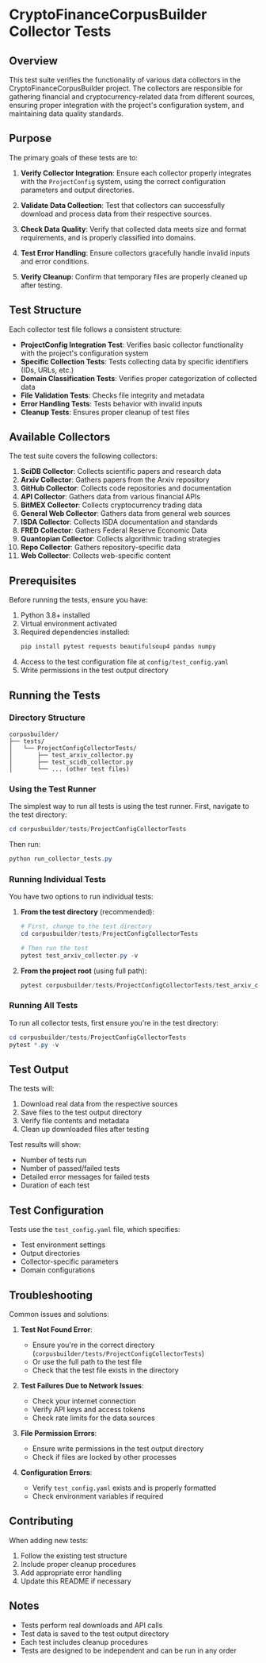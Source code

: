 # CryptoFinanceCorpusBuilder Collector Tests

## Overview

This test suite verifies the functionality of various data collectors in the CryptoFinanceCorpusBuilder project. The collectors are responsible for gathering financial and cryptocurrency-related data from different sources, ensuring proper integration with the project's configuration system, and maintaining data quality standards.

## Purpose

The primary goals of these tests are to:

1. **Verify Collector Integration**: Ensure each collector properly integrates with the `ProjectConfig` system, using the correct configuration parameters and output directories.

2. **Validate Data Collection**: Test that collectors can successfully download and process data from their respective sources.

3. **Check Data Quality**: Verify that collected data meets size and format requirements, and is properly classified into domains.

4. **Test Error Handling**: Ensure collectors gracefully handle invalid inputs and error conditions.

5. **Verify Cleanup**: Confirm that temporary files are properly cleaned up after testing.

## Test Structure

Each collector test file follows a consistent structure:

- **ProjectConfig Integration Test**: Verifies basic collector functionality with the project's configuration system
- **Specific Collection Tests**: Tests collecting data by specific identifiers (IDs, URLs, etc.)
- **Domain Classification Tests**: Verifies proper categorization of collected data
- **File Validation Tests**: Checks file integrity and metadata
- **Error Handling Tests**: Tests behavior with invalid inputs
- **Cleanup Tests**: Ensures proper cleanup of test files

## Available Collectors

The test suite covers the following collectors:

1. **SciDB Collector**: Collects scientific papers and research data
2. **Arxiv Collector**: Gathers papers from the Arxiv repository
3. **GitHub Collector**: Collects code repositories and documentation
4. **API Collector**: Gathers data from various financial APIs
5. **BitMEX Collector**: Collects cryptocurrency trading data
6. **General Web Collector**: Gathers data from general web sources
7. **ISDA Collector**: Collects ISDA documentation and standards
8. **FRED Collector**: Gathers Federal Reserve Economic Data
9. **Quantopian Collector**: Collects algorithmic trading strategies
10. **Repo Collector**: Gathers repository-specific data
11. **Web Collector**: Collects web-specific content

## Prerequisites

Before running the tests, ensure you have:

1. Python 3.8+ installed
2. Virtual environment activated
3. Required dependencies installed:
   ```bash
   pip install pytest requests beautifulsoup4 pandas numpy
   ```
4. Access to the test configuration file at `config/test_config.yaml`
5. Write permissions in the test output directory

## Running the Tests

### Directory Structure
```
corpusbuilder/
├── tests/
│   └── ProjectConfigCollectorTests/
│       ├── test_arxiv_collector.py
│       ├── test_scidb_collector.py
│       └── ... (other test files)
```

### Using the Test Runner

The simplest way to run all tests is using the test runner. First, navigate to the test directory:

```powershell
cd corpusbuilder/tests/ProjectConfigCollectorTests
```

Then run:
```powershell
python run_collector_tests.py
```

### Running Individual Tests

You have two options to run individual tests:

1. **From the test directory** (recommended):
   ```powershell
   # First, change to the test directory
   cd corpusbuilder/tests/ProjectConfigCollectorTests
   
   # Then run the test
   pytest test_arxiv_collector.py -v
   ```

2. **From the project root** (using full path):
   ```powershell
   pytest corpusbuilder/tests/ProjectConfigCollectorTests/test_arxiv_collector.py -v
   ```

### Running All Tests

To run all collector tests, first ensure you're in the test directory:

```powershell
cd corpusbuilder/tests/ProjectConfigCollectorTests
pytest *.py -v
```

## Test Output

The tests will:
1. Download real data from the respective sources
2. Save files to the test output directory
3. Verify file contents and metadata
4. Clean up downloaded files after testing

Test results will show:
- Number of tests run
- Number of passed/failed tests
- Detailed error messages for failed tests
- Duration of each test

## Test Configuration

Tests use the `test_config.yaml` file, which specifies:
- Test environment settings
- Output directories
- Collector-specific parameters
- Domain configurations

## Troubleshooting

Common issues and solutions:

1. **Test Not Found Error**:
   - Ensure you're in the correct directory (`corpusbuilder/tests/ProjectConfigCollectorTests`)
   - Or use the full path to the test file
   - Check that the test file exists in the directory

2. **Test Failures Due to Network Issues**:
   - Check your internet connection
   - Verify API keys and access tokens
   - Check rate limits for the data sources

3. **File Permission Errors**:
   - Ensure write permissions in the test output directory
   - Check if files are locked by other processes

4. **Configuration Errors**:
   - Verify `test_config.yaml` exists and is properly formatted
   - Check environment variables if required

## Contributing

When adding new tests:
1. Follow the existing test structure
2. Include proper cleanup procedures
3. Add appropriate error handling
4. Update this README if necessary

## Notes

- Tests perform real downloads and API calls
- Test data is saved to the test output directory
- Each test includes cleanup procedures
- Tests are designed to be independent and can be run in any order
